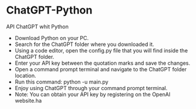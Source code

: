 # ChatGPT-Python
API ChatGPT whit Python
- Download Python on your PC.
- Search for the ChatGPT folder where you downloaded it.
- Using a code editor, open the config.py file that you will find inside the ChatGPT folder.
- Enter your API key between the quotation marks and save the changes.
- Open a command prompt terminal and navigate to the ChatGPT folder location.
- Run this command: python -u main.py
- Enjoy using ChatGPT through your command prompt terminal.
- Note: You can obtain your API key by registering on the OpenAI website.ha
